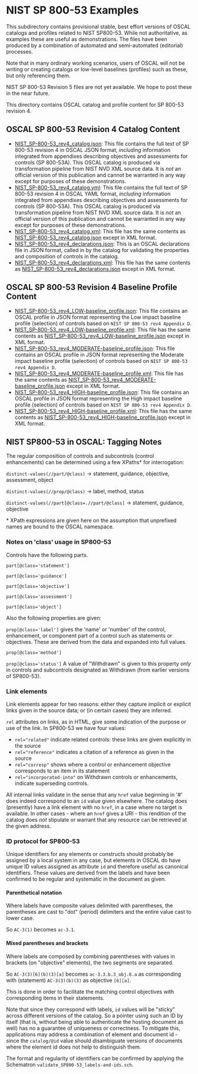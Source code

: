# NIST SP 800-53 Examples

This subdirectory contains provisional stable, best effort versions of OSCAL catalogs and profiles related to NIST SP800-53. While not authoritative, as examples these are useful as demonstrations. The files have been produced by a combination of automated and semi-automated (editorial) processes.

Note that in many ordinary working scenarios, users of OSCAL will not be writing or creating catalogs or low-level baselines (profiles) such as these, but only referencing them.

NIST SP 800-53 Revision 5 files are not yet available. We hope to post these in the near future.

This directory contains OSCAL catalog and profile content for SP 800-53 revision 4.

## OSCAL SP 800-53 Revision 4 Catalog Content

* [NIST_SP-800-53_rev4_catalog.json](NIST_SP-800-53_rev4_catalog.json): This file contains the full text of SP 800-53 revision 4 in OSCAL JSON format, *including* information integrated from appendixes describing objectives and assessments for controls (SP 800-53A). This OSCAL catalog is produced via transformation pipeline from NIST NVD XML source data. It is *not* an official version of this publication and cannot be warranted in any way except for purposes of these demonstrations.
* [NIST_SP-800-53_rev4_catalog.yml](NIST_SP-800-53_rev4_catalog.yml): This file contains the full text of SP 800-53 revision 4 in OSCAL YAML format, *including* information integrated from appendixes describing objectives and assessments for controls (SP 800-53A). This OSCAL catalog is produced via transformation pipeline from NIST NVD XML source data. It is *not* an official version of this publication and cannot be warranted in any way except for purposes of these demonstrations.
* [NIST_SP-800-53_rev4_catalog.xml](NIST_SP-800-53_rev4_catalog.xml): This file has the same contents as [NIST_SP-800-53_rev4_catalog.json](SP800-53-rev4-catalog.json) except in XML format.
* [NIST_SP-800-53_rev4_declarations.json](NIST_SP-800-53_rev4_declarations.json): This is an OSCAL declarations file in JSON format, called in by the catalog for validating the properties and composition of controls in the catalog.
* [NIST_SP-800-53_rev4_declarations.xml](NIST_SP-800-53_rev4_declarations.xml): This file has the same contents as [NIST_SP-800-53_rev4_declarations.json](NIST_SP-800-53_rev4_declarations.json) except in XML format.

## OSCAL SP 800-53 Revision 4 Baseline Profile Content

* [NIST_SP-800-53_rev4_LOW-baseline_profile.json](NIST_SP-800-53_rev4_LOW-baseline_profile.json): This file contains an OSCAL profile in JSON format representing the Low impact baseline profile (selection) of controls based on `NIST SP 800-53 rev4 Appendix D`.
* [NIST_SP-800-53_rev4_LOW-baseline_profile.xml](NIST_SP-800-53_rev4_LOW-baseline_profile.xml): This file has the same contents as [NIST_SP-800-53_rev4_LOW-baseline_profile.json](NIST_SP-800-53_rev4_LOW-baseline_profile.json) except in XML format.
* [NIST_SP-800-53_rev4_MODERATE-baseline_profile.json](NIST_SP-800-53_rev4_MODERATE-baseline_profile.json): This file contains an OSCAL profile in JSON format representing the Moderate impact baseline profile (selection) of controls based on `NIST SP 800-53 rev4 Appendix D`.
* [NIST_SP-800-53_rev4_MODERATE-baseline_profile.xml](NIST_SP-800-53_rev4_MODERATE-baseline_profile.xml): This file has the same contents as [NIST_SP-800-53_rev4_MODERATE-baseline_profile.json](NIST_SP-800-53_rev4_MODERATE-baseline_profile.json) except in XML format.
* [NIST_SP-800-53_rev4_HIGH-baseline_profile.json](NIST_SP-800-53_rev4_HIGH-baseline_profile.json): This file contains an OSCAL profile in JSON format representing the High impact baseline profile (selection) of controls based on `NIST SP 800-53 rev4 Appendix D`.
* [NIST_SP-800-53_rev4_HIGH-baseline_profile.xml](NIST_SP-800-53_rev4_HIGH-baseline_profile.xml): This file has the same contents as [NIST_SP-800-53_rev4_HIGH-baseline_profile.json](NIST_SP-800-53_rev4_HIGH-baseline_profile.json) except in XML format.

## NIST SP800-53 in OSCAL: Tagging Notes

The regular composition of controls and subcontrols (control enhancements) can be determined using a few XPaths* for interrogation:

`distinct-values(//part/@class)` -> statement, guidance, objective, assessment, object

`distinct-values(//prop/@class)` -> label, method, status

`distinct-values(//part[@class=.//part/@class]` -> statement, guidance, objective

\* XPath expressions are given here on the assumption that unprefixed names are bound to the OSCAL namespace.

### Notes on 'class' usage in SP800-53

Controls have the following parts.

`part[@class='statement']`

`part[@class='guidance']`

`part[@class='objective']`

`part[@class='assessment']`

`part[@class='object']`

Also the following properties are given:

`prop[@class='label']` gives the 'name' or 'number' of the control, enhancement, or component part of a control such as statements or objectives. These are derived from the data and expanded into full values.

`prop[@class='method']`

`prop[@class='status']` A value of "Withdrawn" is given to this property *only* in controls and subcontrols designated as Withdrawn (from earlier versions of SP800-53).


### Link elements

Link elements appear for two reasons: either they capture implicit or explicit links given in the source data; or (in certain cases) they are inferred.

`rel` attributes on links, as in HTML, give some indication of the purpose or use of the link. In SP800-53 we have four values:

 - `rel="related"` indicate related controls: these links are given explicitly in the source
 - `rel="reference"` indicates a citation of a reference as given in the source
 - `rel="corresp"` shows where a control or enhancement objective corresponds to an item in its statement
 - `rel="incorporated-into"` on Withdrawn controls or enhancements, indicate superseding controls.

All internal links validate in the sense that any `href` value beginning in '#' does indeed correspond to an `id` value given elsewhere. The catalog does (presently) have a link element with no `href`, in a case where no target is available. In other cases - where an `href` gives a URI - this rendition of the catalog does *not* stipulate or warrant that any resource can be retrieved at the given address.

### ID protocol for SP800-53

Unique identifiers for any elements or constructs should probably be assigned by a local system in any case, but elements in OSCAL do have unique ID values assigned as attribute `id` and therefore useful as canonical identifiers. These values are derived from the labels and have been confirmed to be regular and systematic in the document as given.

#### Parenthetical notation

Where labels have composite values delimited with parentheses, the parentheses are cast to "dot" (period) delimiters and the entire value cast to lower case.

So `AC-3(1)` becomes `ac-3.1`.

#### Mixed parentheses and brackets

Where labels are composed by combining parentheses with values in brackets (on "objective" elements), the two segments are separated.

So `AC-3(3)[6](b)(3)[a]` becomes `ac-3.3.b.3_obj.6.a` as corresponding with (statement) `AC-3(3)(b)(3)` as objective `[6][a]`.

This is done in order to facilitate the matching control objectives with corresponding items in their statements.

Note that since they correspond with labels, `id` values will be "sticky" across different versions of the catalog. So a pointer using such an ID by itself (that is, without being able to authenticate the hosting document as well) has no a guarantee of uniqueness or correctness. To mitigate this, applications may address a combination of element and document id - since the `catalog/@id` value should disambiguate versions of documents where the element id does not help to distinguish them.

The format and regularity of identifiers can be confirmed by applying the Schematron `validate_SP800-53_labels-and-ids.sch`.


